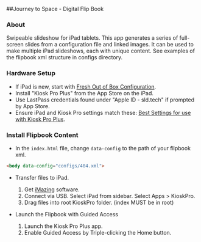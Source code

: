 ##Journey to Space - Digital Flip Book

### About
Swipeable slideshow for iPad tablets. This app generates a series of full-screen slides from a configuration file and linked images. It can be used to make multiple iPad slideshows, each with unique content. See examples of the flipbook xml structure in configs directory.

### Hardware Setup
* If iPad is new, start with [Fresh Out of Box Configuration](http://projects.smm.org/atrium/media/node/291625).
* Install "Kiosk Pro Plus" from the App Store on the iPad.
* Use LastPass credentials found under "Apple ID - sld.tech" if prompted by App Store.
* Ensure iPad and Kiosk Pro settings match these: [Best Settings for use with Kiosk Pro Plus](http://projects.smm.org/atrium/media/node/291625). 

### Install Flipbook Content
* In the ```index.html``` file, change ```data-config``` to the path of your flipbook xml.

```html
<body data-config="configs/404.xml">
```
* Transfer files to iPad.
  1. Get [iMazing](http://imazing.com/) software.
  2. Connect via USB. Select iPad from sidebar. Select Apps > KioskPro.
  3. Drag files into root KioskPro folder. (index MUST be in root)

* Launch the Flipbook with Guided Access
  1. Launch the Kiosk Pro Plus app.
  2. Enable Guided Access by Triple-clicking the Home button.

